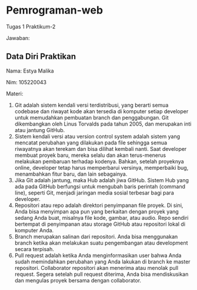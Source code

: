 # Pemrograman-web
Tugas 1 Praktikum-2

Jawaban:

## Data Diri Praktikan
Nama: Estya Malika

Nim: 105220043

Materi:
1. Git adalah sistem kendali versi terdistribusi, yang berarti semua codebase dan riwayat kode akan tersedia di komputer setiap developer untuk memudahkan pembuatan branch dan penggabungan. Git dikembangkan oleh Linus Torvalds pada tahun 2005, dan merupakan inti atau jantung GitHub.
2. Sistem kendali versi atau version control system adalah sistem yang mencatat perubahan yang dilakukan pada file sehingga semua riwayatnya akan terekam dan bisa dilihat kembali nanti. Saat developer membuat proyek baru, mereka selalu dan akan terus-menerus melakukan pembaruan terhadap kodenya. Bahkan, setelah proyeknya online, developer tetap harus memperbarui versinya, memperbaiki bug, menambahkan fitur baru, dan lain sebagainya.
3. Jika Git adalah jantung, maka Hub adalah jiwa GitHub. Sistem Hub yang ada pada GitHub berfungsi untuk mengubah baris perintah (command line), seperti Git, menjadi jaringan media sosial terbesar bagi para developer.
4. Repositori atau repo adalah direktori penyimpanan file proyek. Di sini, Anda bisa menyimpan apa pun yang berkaitan dengan proyek yang sedang Anda buat, misalnya file kode, gambar, atau audio. Repo sendiri bertempat di penyimpanan atau storage GitHub atau repositori lokal di komputer Anda.
5. Branch merupakan salinan dari repositori. Anda bisa menggunakan branch ketika akan melakukan suatu pengembangan atau development secara terpisah.
6. Pull request adalah ketika Anda menginformasikan user bahwa Anda sudah memindahkan perubahan yang Anda lakukan di branch ke master repositori. Collaborator repositori akan menerima atau menolak pull request. Segera setelah pull request diterima, Anda bisa mendiskusikan dan mengulas proyek bersama dengan collaborator.
